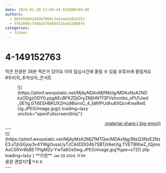 ```yaml
---
date: 2024-01-29 11:04:44.015000+09:00
authors:
  - 865956692dd98f869c3e5a4ebb8e5552
  - 5fb309bc7489a576484431ba8338807e
categories:
  - Jiheon
---
```


# 4-149152763

<div class="post-container" markdown="1">
<div class="content-container md-sidebar__scrollwrap" markdown="1">

막콘 전광판 38분 찍은거 있어요 이따 점심시간에 올릴 수 있음 유튜브에 올릴게요<br>\#우리의_추억상자_콘서트
<figure markdown="1">
![](https://phinf.wevpstatic.net/MjAyNDAxMjlfMzIg/MDAxNzA2NDkzODgzODY0.pzgAEcBFKZDjOryZMjHNTf3FVshcmbs_sPU1Jwd_0EYg.GT6ESHBKUX2Hcj9BonxC_4_bWfPUdhu6XQcnKmsRmEUg.JPEG/image.jpg){ loading=lazy onclick="openFullscreen(this)"}
</figure>


</div>
</div>

<div style="text-align: right;" markdown="1">
<a href="https://weverse.io/fromis9/fanpost/4-149152763" style="text-align: right;">:material-share:{.big-emoji}</a>
</div>
---

<div class="comments-container md-sidebar__scrollwrap" markdown="1">
<div class="comment" markdown="1">
<div class='id-container' markdown="1">
![](https://phinf.wevpstatic.net/MjAyMzA2MjZfMTQw/MDAxNjg3NzQ3NzE2NzE3.sTjhSGjoy3v4YWgOusaUyTJCAiIDDI34b7SBTjVAeUIg.TVETBI6wZ_tQjmoAsCS6Vr6bBETPlgMZy-YwTa6Gs0wg.JPEG/image.jpg?type=s72){ pfp loading=lazy }
**<span class="artist">지헌</span>** <small>Jan 29 2024, 11:59</small><br>
</div>
<div class='comment-body' markdown="1">
용량 괜찮지?🥹ㅋㅌㅌ
</div>
</div>
</div>
---
